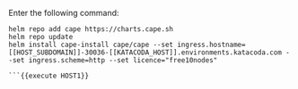 
Enter the following command:
```
helm repo add cape https://charts.cape.sh
helm repo update
helm install cape-install cape/cape --set ingress.hostname=[[HOST_SUBDOMAIN]]-30036-[[KATACODA_HOST]].environments.katacoda.com --set ingress.scheme=http --set licence="free10nodes"

```{{execute HOST1}}
